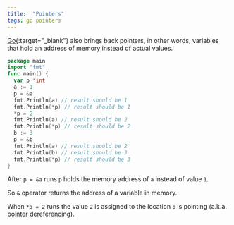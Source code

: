 ```yaml
---
title:  "Pointers"
tags: go pointers
---
```


[Go](http://golang.org){:target="_blank"} also brings back pointers, in other words, variables that hold an address of memory instead of actual values.

```go
package main
import "fmt"
func main() {
  var p *int
  a := 1
  p = &a
  fmt.Println(a) // result should be 1
  fmt.Println(*p) // result should be 1
  *p = 2
  fmt.Println(a) // result should be 2
  fmt.Println(*p) // result should be 2
  b := 3
  p = &b
  fmt.Println(a) // result should be 2
  fmt.Println(b) // result should be 3
  fmt.Println(*p) // result should be 3
}
```

After `p = &a` runs `p` holds the memory address of `a` instead of value `1`.

So `&` operator returns the address of a variable in memory.

When `*p = 2` runs the value `2` is assigned to the location `p` is pointing (a.k.a. pointer dereferencing).
